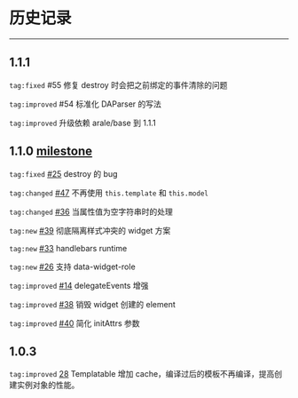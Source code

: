 # 历史记录

---

## 1.1.1

`tag:fixed` #55 修复 destroy 时会把之前绑定的事件清除的问题

`tag:improved` #54 标准化 DAParser 的写法

`tag:improved` 升级依赖 arale/base 到 1.1.1

## 1.1.0 [milestone](https://github.com/aralejs/widget/issues/37)

`tag:fixed` [#25](https://github.com/aralejs/widget/issues/25) destroy 的 bug

`tag:changed` [#47](https://github.com/aralejs/widget/issues/47) 不再使用 `this.template` 和 `this.model`

`tag:changed` [#36](https://github.com/aralejs/widget/issues/36) 当属性值为空字符串时的处理

`tag:new` [#39](https://github.com/aralejs/widget/issues/39) 彻底隔离样式冲突的 widget 方案

`tag:new` [#33](https://github.com/aralejs/widget/issues/33) handlebars runtime

`tag:new` [#26](https://github.com/aralejs/widget/issues/26) 支持 data-widget-role

`tag:improved` [#14](https://github.com/aralejs/widget/issues/14) delegateEvents 增强

`tag:improved` [#38](https://github.com/aralejs/widget/issues/38) 销毁 widget 创建的 element

`tag:improved` [#40](https://github.com/aralejs/widget/issues/40) 简化 initAttrs 参数

## 1.0.3

`tag:improved` [28](https://github.com/aralejs/widget/issues/28) Templatable 增加 cache，编译过后的模板不再编译，提高创建实例对象的性能。
